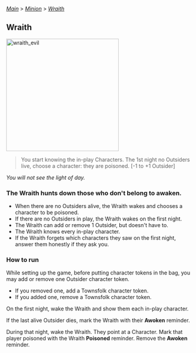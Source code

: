 [*Main*](https://github.com/PowerofMoll/Mining-Timing---A-fancreation-to-Blood-on-the-Clocktower/blob/main) > [_Minion_](https://github.com/PowerofMoll/Mining-Timing---A-fancreation-to-Blood-on-the-Clocktower/blob/main/Minion/README.md) > [_Wraith_](https://github.com/PowerofMoll/Mining-Timing---A-fancreation-to-Blood-on-the-Clocktower/blob/main/Minion/Wraith/README.md)

## Wraith

<img src="https://github.com/user-attachments/assets/73c2a4fe-1e16-45b1-a93c-333532fec7ca" alt="wraith_evil" width="300" height="300">

> You start knowing the in-play Characters. The 1st night no Outsiders live, choose a character: they are poisoned. [-1 to +1 Outsider]

*You will not see the light of day.*

### **The Wraith hunts down those who don't belong to awaken.**
- When there are no Outsiders alive, the Wraith wakes and chooses a character to be poisoned.
- If there are no Outsiders in play, the Wraith wakes on the first night.
- The Wraith can add or remove 1 Outsider, but doesn't have to.
- The Wraith knows every in-play character.
- If the Wraith forgets which characters they saw on the first night, answer them honestly if they ask you.

### How to run
While setting up the game, before putting character tokens in the bag, you may add or remove one Outsider character token. 
- If you removed one, add a Townsfolk character token.
- If you added one, remove a Townsfolk character token.

On the first night, wake the Wraith and show them each in-play character.

If the last alive Outsider dies, mark the Wraith with their **Awoken** reminder. 

During that night, wake the Wraith. They point at a Character. Mark that player poisoned with the Wraith **Poisoned** reminder. Remove the **Awoken** reminder.

